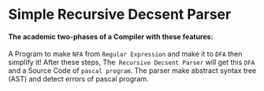 # Simple Recursive Decsent Parser
#### The academic two-phases of a Compiler with these features:

A Program to make `NFA` from `Regular Expression` and make it to `DFA` then simplify it!
After these steps, The` Recursive Decsent Parser` will get this `DFA` and a Source Code of `pascal program`.
The parser make abstract syntax tree (AST) and detect errors of pascal program.
